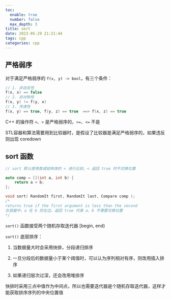 ```yaml
---
toc:
  enable: true
  number: false
  max_depth: 3
title: sort
date: 2023-05-29 21:21:44
tags: cpp
categories: cpp
---
```


## 严格弱序

对于满足严格弱序的 `f(x, y) -> bool`，有三个条件：

```cpp
// 1. 非自反性
f(x, x) == false
// 2. 非对称性
f(x, y) != f(y, x)
// 3. 传递性
f(x, y) == true, f(y, z) == true  ==> f(x, z) == true
```

C++ 的操作符 `<`、`>` 是严格弱序的，`>=`、`<=` 不是

STL容器和算法需要用到比较器时，是假设了比较器是满足严格弱序的，如果违反则出现 coredown

## sort 函数

```cpp
// sort 默认使用类或结构体的 < 进行比较，< 返回 true 时不交换位置

auto comp = [](int a, int b) {
    return a < b;
};

void sort( RandomIt first, RandomIt last, Compare comp );
/*
returns ​true if the first argument is less than the second
在容器中，a 在 b 的左边，返回 true 代表 a、b 不需要交换位置
*/
```

`sort()` 函数接受两个随机存取迭代器 [begin, end)

`sort()` 底层排序：

1. 当数据量大时会采用快排，分段递归排序

2. 一旦分段后的数据量小于某个阈值时，可以认为序列相对有序，则改用插入排序

3. 如果递归层次过深，还会改用堆排序

快排时采用三点中值作为中间点，所以也需要迭代器是个随机存取迭代器，这样才能获取排序序列的中央位置值
